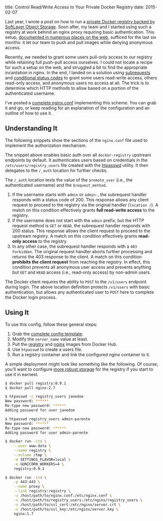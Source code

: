 title: Control Read/Write Access to Your Private Docker Registry
date: 2015-02-07

Last year, I wrote a post on how to run a [private Docker registry backed by SoftLayer Object Storage](docker-registry-softlayer-object-storage). Soon after, my team and I started using such a registry at work behind an nginx proxy requiring basic authentication. This setup, [documented in numerous places on the web](https://www.google.com/webhp?#q=docker%20registry%20nginx), sufficed for the last six months: it let our team to push and pull images while denying anonymous access.

Recently, we needed to grant some users pull-only access to our registry while retaining full push-pull access ourselves. I could not locate a recipe for such a setup on the web, and struggled a bit to find the appropriate incantation in nginx. In the end, I landed on a solution using [subrequests](http://nginx.org/en/docs/http/ngx_http_auth_request_module.html) and [conditional status codes](http://nginx.org/en/docs/http/ngx_http_rewrite_module.html) to grant some users read-write access, others read-only access, and anonymous users no access at all. The trick is to determine which HTTP methods to allow based on a portion of the authenticated username.

I've posted a [complete nginx.conf](https://gist.github.com/parente/c8900ec8877c9afd38e5) implementing this scheme. You can grab it and go, or keep reading for an explanation of the configuration and an outline of how to use it.

## Understanding It

The following snippets show the sections of the `nginx.conf` file used to implement the authorization mechanism.

<script type="text/javascript" src="//ajax.googleapis.com/ajax/libs/jquery/1.9.1/jquery.min.js"></script>
<script type="text/javascript" src="//cdnjs.cloudflare.com/ajax/libs/gist-embed/2.0/gist-embed.min.js"></script>

<div data-gist-id="c8900ec8877c9afd38e5" data-gist-line="27-36"></div>

The snippet above enables basic auth over all `docker-registry` upstream endpoints by default. It authenticates users based on credentials in the `/etc/users/registry_users` file created with the [htpasswd](http://httpd.apache.org/docs/2.4/programs/htpasswd.html) utility. It then delegates to the `/_auth` location for further checks.

<div data-gist-id="c8900ec8877c9afd38e5" data-gist-line="37-49"></div>

The `/_auth` location tests the value of the `$remote_user` (i.e., the authenticated username) and the `$request_method`.

1. If the username starts with `admin` or `admin-`, the subrequest handler responds with a status code of 200. This response allows any client request to proceed to the registry via the original handler (`location /`). A match on this condition effectively grants **full read-write access** to the registry.
2. If the username does not start with the `admin` prefix, but the HTTP request method is `GET` or `HEAD`, the subrequest handler responds with 200 status. This response allows the client request to proceed to the upstream registry. A match on this condition effectively grants **read-only access** to the registry.
3. In any other case, the subrequest handler responds with a `403 Forbidden`. The original request handler aborts further processing and returns the 403 response to the client. A match on this condition **prohibits the client request** from reaching the registry. In effect, this condition prevents all anonymous user access and prevents anything but `GET` and `HEAD` access (i.e., read-only access) by non-admin users.

<div data-gist-id="c8900ec8877c9afd38e5" data-gist-line="51-58"></div>

The Docker client requires the ability to `POST` to the `/v1/users` endpoint during login. The above location definition protects `/v1/users` with basic authentication, but allows any authenticated user to `POST` here to complete the Docker login process.

## Using It

To use this config, follow these general steps:

1. Grab the [complete config template](https://gist.github.com/parente/c8900ec8877c9afd38e5).
2. Modify the `server_name` value at least.
3. Pull the [registry](https://registry.hub.docker.com/u/library/registry/) and [nginx](https://registry.hub.docker.com/_/nginx/) images from Docker Hub.
4. Use `htpasswd` to create a users file.
5. Run a registry container and link the configured nginx container to it.

A simple deployment might look like something like the following. Of course, you'll want to configure [more robust storage](docker-registry-softlayer-object-storage/) for the registry if you start to use it in earnest.

```bash
$ docker pull registry:0.9.1
$ docker pull nginx:2.7

$ htpasswd -c registry_users janedoe
New password: ******
Re-type new password: ******
Adding password for user janedoe

$ htpasswd registry_users admin-parente
New password: ******
Re-type new password: ******
Adding password for user admin-parente

$ docker run -itd \
    --user www-data \
    --name registry \
    --volume /tmp \
    -e SETTINGS_FLAVOR=local \
    -e GUNICORN_WORKERS=4 \
    registry:0.9.1

$ docker run -itd \
    -p 443:443 \
    --name proxy \
    --link registry:registry \
    -v /host/path/to/nginx.conf:/etc/nginx.conf \
    -v /host/path/to/registry_users:/etc/nginx/registry_users \
    -v /host/path/to/ssl_cert:/etc/nginx/server.crt \
    -v /host/path/to/ssl_key:/etc/nginx/server.key \
    nginx:1.7
```